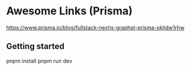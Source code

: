 # Awesome Links (Prisma)

https://www.prisma.io/blog/fullstack-nextjs-graphql-prisma-oklidw1rhw

## Getting started

pnpm install
pnpm run dev
